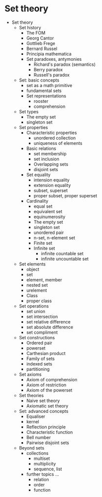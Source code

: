 # Set theory

* Set theory
  * Set history
    - The FOM
    + Georg Cantor
    - Gottlieb Frege
    - Bernard Russel
    + Principia mathematica
    * Set paradoxes, antymonies
      - Richard's paradox (semantics)
      - Berry paradox
      - Russell's paradox
  * Set: basic concepts
    - set as a math primitive
    - fundamental sets
    * Set representations
      - rooster
      - comprehension
  * Set types
    + The empty set
    - singleton set
  * Set properties
    * Characteristic properties
      - unordered collection
      - uniqueness of elements
    * Basic relations
      - set membership
      - set inclusion
      + Overlapping sets
      - disjoint sets
    * Set equality
      - intension equality
      - extension equality
      - subset, superset
      - proper subset, proper superset
    * Cardinality
      - equal set
      - equivalent set
      - equinumerosity
      + The empty set
      - singleton set
      - unordered pair
      - n-set, n-element set
      + Finite set
      + Infinite set
        - infinite countable set
        - infinite uncountable set
  * Set elements
    - object
    - set
    - element, member
    - nested set
    - urelement
    + Class
    - proper class
  * Set operations
    - set union
    - set intersection
    - set relative difference
    - set absolute difference
    - set compliment
  * Set constructions
    + Ordered pair
    - powerset
    + Carthesian product
    + Family of sets
    - indexed sets
    - partitioning
  * Set axioms
    - Axiom of comprehension
    - Axiom of restriction
    - Axiom of the powerset
  * Set theories
    - Naive set theory
    + Axiomatic set theory
  * Set: advanced concepts
    + Equaliser
    - kernel
    + Reflection principle
    - Characteristic function
    - Bell number
    - Pairwise disjoint sets
  * Beyond sets
    * collections
      - multiset
      - multiplicity
      - sequence, list
    * further topics …
      - relation
      - order
      - function
